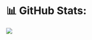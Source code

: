 
# 📊 GitHub Stats:
![](https://github-readme-stats.vercel.app/api?username=roisol144&theme=default&hide_border=false&include_all_commits=true&count_private=true)<br/>


